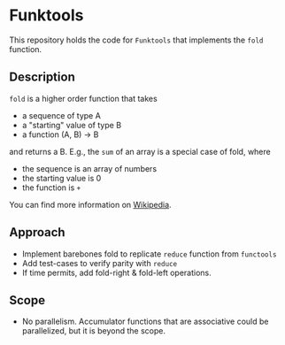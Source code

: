 # Funktools

This repository holds the code for `Funktools` that implements the `fold` function.

## Description

`fold` is a higher order function that takes
* a sequence of type A
* a "starting" value of type B
* a function (A, B) -> B

and returns a B. E.g., the `sum` of an array is a special case of fold, where
* the sequence is an array of numbers
* the starting value is 0
* the function is `+`


You can find more information on [Wikipedia](https://en.wikipedia.org/wiki/Fold_(higher-order_function)).


## Approach

- Implement barebones fold to replicate `reduce` function from `functools`
- Add test-cases to verify parity with `reduce`
- If time permits, add fold-right & fold-left operations.

## Scope

- No parallelism. Accumulator functions that are associative could be parallelized, but it is beyond the scope.
